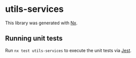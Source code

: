 # utils-services

This library was generated with [Nx](https://nx.dev).

## Running unit tests

Run `nx test utils-services` to execute the unit tests via [Jest](https://jestjs.io).
